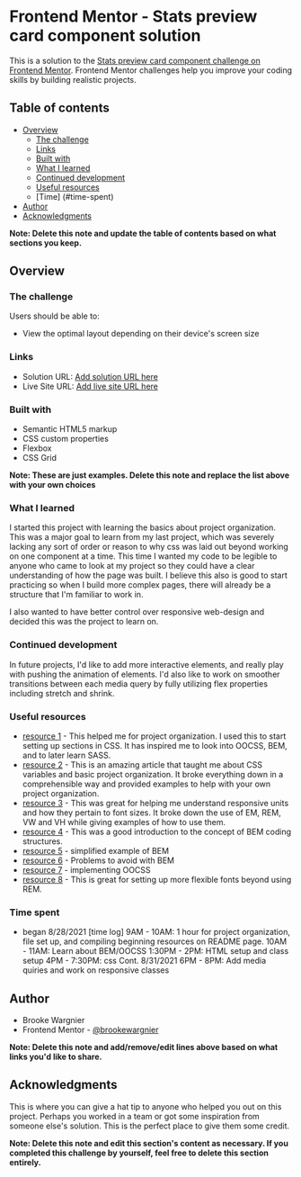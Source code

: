 # Frontend Mentor - Stats preview card component solution

This is a solution to the [Stats preview card component challenge on Frontend Mentor](https://www.frontendmentor.io/challenges/stats-preview-card-component-8JqbgoU62). Frontend Mentor challenges help you improve your coding skills by building realistic projects.

## Table of contents

- [Overview](#overview)
  - [The challenge](#the-challenge)
  - [Links](#links)
  - [Built with](#built-with)
  - [What I learned](#what-i-learned)
  - [Continued development](#continued-development)
  - [Useful resources](#useful-resources)
  - [Time] (#time-spent)
- [Author](#author)
- [Acknowledgments](#acknowledgments)

**Note: Delete this note and update the table of contents based on what sections you keep.**

## Overview

### The challenge

Users should be able to:

- View the optimal layout depending on their device's screen size

### Links

- Solution URL: [Add solution URL here](https://your-solution-url.com)
- Live Site URL: [Add live site URL here](https://your-live-site-url.com)

### Built with

- Semantic HTML5 markup
- CSS custom properties
- Flexbox
- CSS Grid

**Note: These are just examples. Delete this note and replace the list above with your own choices**

### What I learned

I started this project with learning the basics about project organization. This was a major goal to learn from my last project, which was severely lacking any sort of order or reason to why css was laid out beyond working on one component at a time. This time I wanted my code to be legible to anyone who came to look at my project so they could have a clear understanding of how the page was built. I believe this also is good to start practicing so when I build more complex pages, there will already be a structure that I'm familiar to work in.

I also wanted to have better control over responsive web-design and decided this was the project to learn on.


### Continued development

In future projects, I'd like to add more interactive elements, and really play with pushing the animation of elements. I'd also like to work on smoother transitions between each media query by fully utilizing flex properties including stretch and shrink.

### Useful resources

- [resource 1](https://developer.mozilla.org/en-US/docs/Learn/CSS/Building_blocks/Organizing) - This helped me for project organization. I used this to start setting up sections in CSS. It has inspired me to look into OOCSS, BEM, and to later learn SASS.
- [resource 2](https://ogkcreative.com/development/8-html-css-tips-for-organizing-code-in-your-web-project/) - This is an amazing article that taught me about CSS variables and basic project organization. It broke everything down in a comprehensible way and provided examples to help with your own project organization.
- [resource 3](https://www.freecodecamp.org/news/learn-css-units-em-rem-vh-vw-with-code-examples/) - This was great for helping me understand responsive units and how they pertain to font sizes. It broke down the use of EM, REM, VW and VH while giving examples of how to use them.
- [resource 4](https://en.bem.info/methodology/quick-start/) - This was a good introduction to the concept of BEM coding structures.
- [resource 5](https://www.youtube.com/watch?v=er1JEDuPbZQ) - simplified example of BEM
- [resource 6](https://www.smashingmagazine.com/2016/06/battling-bem-extended-edition-common-problems-and-how-to-avoid-them/) - Problems to avoid with BEM
- [resource 7](https://www.keycdn.com/blog/oocss) - implementing OOCSS
- [resource 8](https://www.madebymike.com.au/writing/precise-control-responsive-typography/) - This is great for setting up more flexible fonts beyond using REM.
### Time spent
 - began 8/28/2021
      [time log]
        9AM - 10AM: 1 hour for project organization, file set up, and compiling beginning resources on README page.
        10AM - 11AM: Learn about BEM/OOCSS
        1:30PM - 2PM: HTML setup and class setup
        4PM - 7:30PM: css
    Cont. 8/31/2021
        6PM - 8PM: Add media quiries and work on responsive classes
## Author

- Brooke Wargnier
- Frontend Mentor - [@brookewargnier](https://www.frontendmentor.io/profile/brookewargnier)

**Note: Delete this note and add/remove/edit lines above based on what links you'd like to share.**

## Acknowledgments

This is where you can give a hat tip to anyone who helped you out on this project. Perhaps you worked in a team or got some inspiration from someone else's solution. This is the perfect place to give them some credit.

**Note: Delete this note and edit this section's content as necessary. If you completed this challenge by yourself, feel free to delete this section entirely.**
